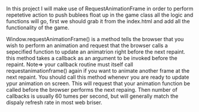 In this project I will make use of RequestAnimationFrame in order to perform repetetive action to push bublees float up
in the game class all the logic and functions will go, first we should grab it from the index.html and add all the functionality of the game.
 

Window.requestAnimationFrame() is a method tells the browser that you wish to perform an animation and request that the browser calls a sepecified function to update an animatrion right before the next repaint. this method takes a callback as an argument to be invoked before the repaint.
Note=> your callback routine must itself call requestanimationframe() again if you want to animate another frame at the next repaint.
You should call this method whenevr you are ready to update ypur animation on screen. This will request that your animation function be called before the browser performs the next repaing. Then number of callbacks is usually 60 tumes per second, but will generally match the dispaly refresh rate in most web briser.